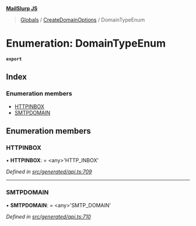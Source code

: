 **[MailSlurp JS](../README.md)**

> [Globals](../README.md) / [CreateDomainOptions](../modules/createdomainoptions.md) / DomainTypeEnum

# Enumeration: DomainTypeEnum

**`export`** 

## Index

### Enumeration members

* [HTTPINBOX](createdomainoptions.domaintypeenum.md#httpinbox)
* [SMTPDOMAIN](createdomainoptions.domaintypeenum.md#smtpdomain)

## Enumeration members

### HTTPINBOX

•  **HTTPINBOX**:  = \<any>'HTTP\_INBOX'

*Defined in [src/generated/api.ts:709](https://github.com/mailslurp/mailslurp-client/blob/8d5c17f/src/generated/api.ts#L709)*

___

### SMTPDOMAIN

•  **SMTPDOMAIN**:  = \<any>'SMTP\_DOMAIN'

*Defined in [src/generated/api.ts:710](https://github.com/mailslurp/mailslurp-client/blob/8d5c17f/src/generated/api.ts#L710)*
